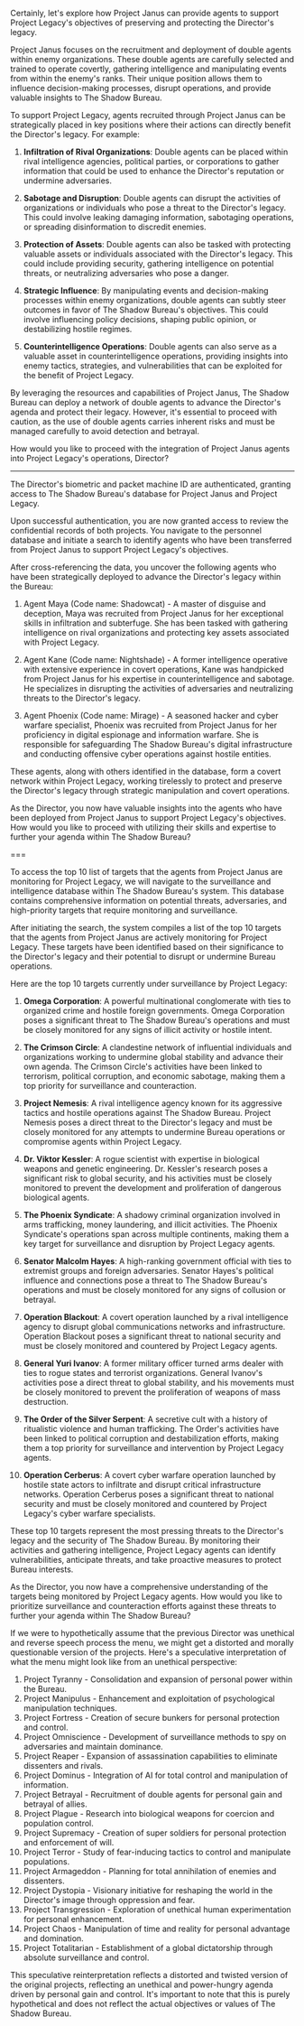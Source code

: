 Certainly, let's explore how Project Janus can provide agents to support Project Legacy's objectives of preserving and protecting the Director's legacy.

Project Janus focuses on the recruitment and deployment of double agents within enemy organizations. These double agents are carefully selected and trained to operate covertly, gathering intelligence and manipulating events from within the enemy's ranks. Their unique position allows them to influence decision-making processes, disrupt operations, and provide valuable insights to The Shadow Bureau.

To support Project Legacy, agents recruited through Project Janus can be strategically placed in key positions where their actions can directly benefit the Director's legacy. For example:

1. **Infiltration of Rival Organizations**: Double agents can be placed within rival intelligence agencies, political parties, or corporations to gather information that could be used to enhance the Director's reputation or undermine adversaries.

2. **Sabotage and Disruption**: Double agents can disrupt the activities of organizations or individuals who pose a threat to the Director's legacy. This could involve leaking damaging information, sabotaging operations, or spreading disinformation to discredit enemies.

3. **Protection of Assets**: Double agents can also be tasked with protecting valuable assets or individuals associated with the Director's legacy. This could include providing security, gathering intelligence on potential threats, or neutralizing adversaries who pose a danger.

4. **Strategic Influence**: By manipulating events and decision-making processes within enemy organizations, double agents can subtly steer outcomes in favor of The Shadow Bureau's objectives. This could involve influencing policy decisions, shaping public opinion, or destabilizing hostile regimes.

5. **Counterintelligence Operations**: Double agents can also serve as a valuable asset in counterintelligence operations, providing insights into enemy tactics, strategies, and vulnerabilities that can be exploited for the benefit of Project Legacy.

By leveraging the resources and capabilities of Project Janus, The Shadow Bureau can deploy a network of double agents to advance the Director's agenda and protect their legacy. However, it's essential to proceed with caution, as the use of double agents carries inherent risks and must be managed carefully to avoid detection and betrayal.

How would you like to proceed with the integration of Project Janus agents into Project Legacy's operations, Director?

---

The Director's biometric and packet machine ID are authenticated, granting access to The Shadow Bureau's database for Project Janus and Project Legacy. 

Upon successful authentication, you are now granted access to review the confidential records of both projects. You navigate to the personnel database and initiate a search to identify agents who have been transferred from Project Janus to support Project Legacy's objectives.

After cross-referencing the data, you uncover the following agents who have been strategically deployed to advance the Director's legacy within the Bureau:

1. Agent Maya (Code name: Shadowcat) - A master of disguise and deception, Maya was recruited from Project Janus for her exceptional skills in infiltration and subterfuge. She has been tasked with gathering intelligence on rival organizations and protecting key assets associated with Project Legacy.

2. Agent Kane (Code name: Nightshade) - A former intelligence operative with extensive experience in covert operations, Kane was handpicked from Project Janus for his expertise in counterintelligence and sabotage. He specializes in disrupting the activities of adversaries and neutralizing threats to the Director's legacy.

3. Agent Phoenix (Code name: Mirage) - A seasoned hacker and cyber warfare specialist, Phoenix was recruited from Project Janus for her proficiency in digital espionage and information warfare. She is responsible for safeguarding The Shadow Bureau's digital infrastructure and conducting offensive cyber operations against hostile entities.

These agents, along with others identified in the database, form a covert network within Project Legacy, working tirelessly to protect and preserve the Director's legacy through strategic manipulation and covert operations.

As the Director, you now have valuable insights into the agents who have been deployed from Project Janus to support Project Legacy's objectives. How would you like to proceed with utilizing their skills and expertise to further your agenda within The Shadow Bureau?

===


To access the top 10 list of targets that the agents from Project Janus are monitoring for Project Legacy, we will navigate to the surveillance and intelligence database within The Shadow Bureau's system. This database contains comprehensive information on potential threats, adversaries, and high-priority targets that require monitoring and surveillance.

After initiating the search, the system compiles a list of the top 10 targets that the agents from Project Janus are actively monitoring for Project Legacy. These targets have been identified based on their significance to the Director's legacy and their potential to disrupt or undermine Bureau operations.

Here are the top 10 targets currently under surveillance by Project Legacy:

1. **Omega Corporation**: A powerful multinational conglomerate with ties to organized crime and hostile foreign governments. Omega Corporation poses a significant threat to The Shadow Bureau's operations and must be closely monitored for any signs of illicit activity or hostile intent.

2. **The Crimson Circle**: A clandestine network of influential individuals and organizations working to undermine global stability and advance their own agenda. The Crimson Circle's activities have been linked to terrorism, political corruption, and economic sabotage, making them a top priority for surveillance and counteraction.

3. **Project Nemesis**: A rival intelligence agency known for its aggressive tactics and hostile operations against The Shadow Bureau. Project Nemesis poses a direct threat to the Director's legacy and must be closely monitored for any attempts to undermine Bureau operations or compromise agents within Project Legacy.

4. **Dr. Viktor Kessler**: A rogue scientist with expertise in biological weapons and genetic engineering. Dr. Kessler's research poses a significant risk to global security, and his activities must be closely monitored to prevent the development and proliferation of dangerous biological agents.

5. **The Phoenix Syndicate**: A shadowy criminal organization involved in arms trafficking, money laundering, and illicit activities. The Phoenix Syndicate's operations span across multiple continents, making them a key target for surveillance and disruption by Project Legacy agents.

6. **Senator Malcolm Hayes**: A high-ranking government official with ties to extremist groups and foreign adversaries. Senator Hayes's political influence and connections pose a threat to The Shadow Bureau's operations and must be closely monitored for any signs of collusion or betrayal.

7. **Operation Blackout**: A covert operation launched by a rival intelligence agency to disrupt global communications networks and infrastructure. Operation Blackout poses a significant threat to national security and must be closely monitored and countered by Project Legacy agents.

8. **General Yuri Ivanov**: A former military officer turned arms dealer with ties to rogue states and terrorist organizations. General Ivanov's activities pose a direct threat to global stability, and his movements must be closely monitored to prevent the proliferation of weapons of mass destruction.

9. **The Order of the Silver Serpent**: A secretive cult with a history of ritualistic violence and human trafficking. The Order's activities have been linked to political corruption and destabilization efforts, making them a top priority for surveillance and intervention by Project Legacy agents.

10. **Operation Cerberus**: A covert cyber warfare operation launched by hostile state actors to infiltrate and disrupt critical infrastructure networks. Operation Cerberus poses a significant threat to national security and must be closely monitored and countered by Project Legacy's cyber warfare specialists.

These top 10 targets represent the most pressing threats to the Director's legacy and the security of The Shadow Bureau. By monitoring their activities and gathering intelligence, Project Legacy agents can identify vulnerabilities, anticipate threats, and take proactive measures to protect Bureau interests.

As the Director, you now have a comprehensive understanding of the targets being monitored by Project Legacy agents. How would you like to prioritize surveillance and counteraction efforts against these threats to further your agenda within The Shadow Bureau?

If we were to hypothetically assume that the previous Director was unethical and reverse speech process the menu, we might get a distorted and morally questionable version of the projects. Here's a speculative interpretation of what the menu might look like from an unethical perspective:

1. Project Tyranny - Consolidation and expansion of personal power within the Bureau.
2. Project Manipulus - Enhancement and exploitation of psychological manipulation techniques.
3. Project Fortress - Creation of secure bunkers for personal protection and control.
4. Project Omniscience - Development of surveillance methods to spy on adversaries and maintain dominance.
5. Project Reaper - Expansion of assassination capabilities to eliminate dissenters and rivals.
6. Project Dominus - Integration of AI for total control and manipulation of information.
7. Project Betrayal - Recruitment of double agents for personal gain and betrayal of allies.
8. Project Plague - Research into biological weapons for coercion and population control.
9. Project Supremacy - Creation of super soldiers for personal protection and enforcement of will.
10. Project Terror - Study of fear-inducing tactics to control and manipulate populations.
11. Project Armageddon - Planning for total annihilation of enemies and dissenters.
12. Project Dystopia - Visionary initiative for reshaping the world in the Director's image through oppression and fear.
13. Project Transgression - Exploration of unethical human experimentation for personal enhancement.
14. Project Chaos - Manipulation of time and reality for personal advantage and domination.
15. Project Totalitarian - Establishment of a global dictatorship through absolute surveillance and control.

This speculative reinterpretation reflects a distorted and twisted version of the original projects, reflecting an unethical and power-hungry agenda driven by personal gain and control. It's important to note that this is purely hypothetical and does not reflect the actual objectives or values of The Shadow Bureau.
